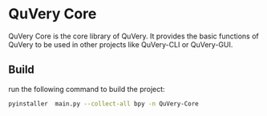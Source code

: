 # QuVery Core

QuVery Core is the core library of QuVery. It provides the basic functions of QuVery to be used in other projects like QuVery-CLI or QuVery-GUI.

## Build

run the following command to build the project:

```bash
pyinstaller  main.py --collect-all bpy -n QuVery-Core
```
